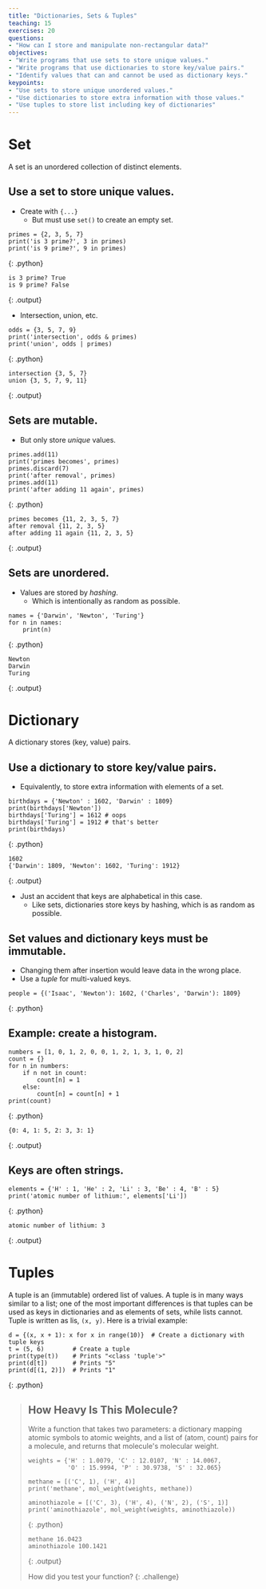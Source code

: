 ```yaml
---
title: "Dictionaries, Sets & Tuples"
teaching: 15
exercises: 20
questions:
- "How can I store and manipulate non-rectangular data?"
objectives:
- "Write programs that use sets to store unique values."
- "Write programs that use dictionaries to store key/value pairs."
- "Identify values that can and cannot be used as dictionary keys."
keypoints:
- "Use sets to store unique unordered values."
- "Use dictionaries to store extra information with those values."
- "Use tuples to store list including key of dictionaries"
---
```


# Set
A set is an unordered collection of distinct elements.

## Use a set to store unique values.

*   Create with `{...}`
    *   But must use `set()` to create an empty set.

~~~
primes = {2, 3, 5, 7}
print('is 3 prime?', 3 in primes)
print('is 9 prime?', 9 in primes)
~~~
{: .python}
~~~
is 3 prime? True
is 9 prime? False
~~~
{: .output}

*   Intersection,  union, etc.

~~~
odds = {3, 5, 7, 9}
print('intersection', odds & primes)
print('union', odds | primes)
~~~
{: .python}
~~~
intersection {3, 5, 7}
union {3, 5, 7, 9, 11}
~~~
{: .output}

## Sets are mutable.

*   But only store *unique* values.

~~~
primes.add(11)
print('primes becomes', primes)
primes.discard(7)
print('after removal', primes)
primes.add(11)
print('after adding 11 again', primes)
~~~
{: .python}
~~~
primes becomes {11, 2, 3, 5, 7}
after removal {11, 2, 3, 5}
after adding 11 again {11, 2, 3, 5}
~~~
{: .output}

## Sets are unordered.

*   Values are stored by *hashing*.
    *   Which is intentionally as random as possible.

~~~
names = {'Darwin', 'Newton', 'Turing'}
for n in names:
    print(n)
~~~
{: .python}
~~~
Newton
Darwin
Turing
~~~
{: .output}

# Dictionary
A dictionary stores (key, value) pairs.

## Use a dictionary to store key/value pairs.

*   Equivalently, to store extra information with elements of a set.

~~~
birthdays = {'Newton' : 1602, 'Darwin' : 1809}
print(birthdays['Newton'])
birthdays['Turing'] = 1612 # oops
birthdays['Turing'] = 1912 # that's better
print(birthdays)
~~~
{: .python}
~~~
1602
{'Darwin': 1809, 'Newton': 1602, 'Turing': 1912}
~~~
{: .output}

*   Just an accident that keys are alphabetical in this case.
    *   Like sets, dictionaries store keys by hashing, which is as random as possible.

## Set values and dictionary keys must be immutable.

*   Changing them after insertion would leave data in the wrong place.
*   Use a *tuple* for multi-valued keys.

~~~
people = {('Isaac', 'Newton'): 1602, ('Charles', 'Darwin'): 1809}
~~~
{: .python}

## Example: create a histogram.

~~~
numbers = [1, 0, 1, 2, 0, 0, 1, 2, 1, 3, 1, 0, 2]
count = {}
for n in numbers:
    if n not in count:
        count[n] = 1
    else:
        count[n] = count[n] + 1
print(count)
~~~
{: .python}
~~~
{0: 4, 1: 5, 2: 3, 3: 1}
~~~
{: .output}

## Keys are often strings.

~~~
elements = {'H' : 1, 'He' : 2, 'Li' : 3, 'Be' : 4, 'B' : 5}
print('atomic number of lithium:', elements['Li'])
~~~
{: .python}
~~~
atomic number of lithium: 3
~~~
{: .output}

# Tuples
A tuple is an (immutable) ordered list of values. A tuple is in many ways similar to a list; one of the most important differences is that tuples can be used as keys in dictionaries and as elements of sets, while lists cannot. Tuple is written as lis, `(x, y)`. Here is a trivial example:

```
d = {(x, x + 1): x for x in range(10)}  # Create a dictionary with tuple keys
t = (5, 6)        # Create a tuple
print(type(t))    # Prints "<class 'tuple'>"
print(d[t])       # Prints "5"
print(d[(1, 2)])  # Prints "1"
```
{: .python}

> ## How Heavy Is This Molecule?
>
> Write a function that takes two parameters:
> a dictionary mapping atomic symbols to atomic weights,
> and a list of (atom, count) pairs for a molecule,
> and returns that molecule's molecular weight.
>
> ~~~
> weights = {'H' : 1.0079, 'C' : 12.0107, 'N' : 14.0067,
>            'O' : 15.9994, 'P' : 30.9738, 'S' : 32.065}
>
> methane = [('C', 1), ('H', 4)]
> print('methane', mol_weight(weights, methane))
>
> aminothiazole = [('C', 3), ('H', 4), ('N', 2), ('S', 1)]
> print('aminothiazole', mol_weight(weights, aminothiazole))
> ~~~
> {: .python}
> ~~~
> methane 16.0423
> aminothiazole 100.1421
> ~~~
> {: .output}
>
> How did you test your function?
{: .challenge}
